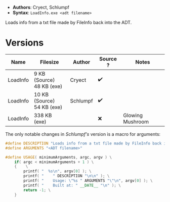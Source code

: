 - **Authors**: Cryect, Schlumpf
- **Syntax**: `LoadInfo.exe <adt filename>`

Loads info from a txt file made by FileInfo back into the ADT.

# Versions

| Name     | Filesize                        | Author   | Source ? | Notes |
| -------- | ------------------------------- | -------- | -------- | ----- |
| LoadInfo | 9 KB (Source)<br />48 KB (exe)  | Cryect   | ✔️       |       |
| LoadInfo | 10 KB (Source)<br />54 KB (exe) | Schlumpf | ✔️       |       |
| LoadInfo | 338 KB (exe)                    |          | ❌       | Glowing Mushroom      |

The only notable changes in *Schlumpf's* version is a macro for arguments:

```cpp
#define DESCRIPTION "Loads info from a txt file made by FileInfo back into the ADT."
#define ARGUMENTS "<ADT filename>"

#define USAGE( minimumArguments, argc, argv ) \
	if( argc < minimumArguments + 1 ) \
	{	 \
		printf( "  %s\n", argv[0] ); \
		printf( "    " DESCRIPTION "\n\n" ); \
		printf( "    Usage: \"%s " ARGUMENTS "\"\n", argv[0] ); \
		printf( "    Built at: " __DATE__ "\n" ); \
		return -1; \
	}
```